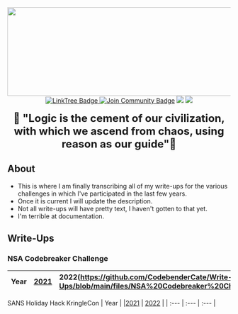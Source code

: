 <div id="header" align="center">
  <img src="https://pbs.twimg.com/profile_banners/1354693430530756608/1651351984/1500x500" height="200" width="750"/>
</div> 
<div align="center">
<a href="https://linktr.ee/Codebender_cate">
    <img src="https://img.shields.io/badge/LinkTree-darkgreen?style=flat&logoColor=Green" alt="LinkTree Badge"/>
  </a>
<a href="https://discord.gg/24GeESzzrx"><img src="https://img.shields.io/discord/733027681184251937.svg?style=flat&label=Join%20Community&color=7289DA" alt="Join Community Badge"/></a>
<a href="https://twitter.com/Codebender_Cate" ><img src="https://img.shields.io/twitter/follow/Codebender_Cate.svg?style=social" /></a>
<a href="https://instagram.com/Codebender.Cate" ><img src="https://img.shields.io/badge/Instagram-white?style=for-the-badge&logo=instagram&logoColor=E4405F&style=social"/></a>
  <br></br>
  <font size="+2">
  <b>🖖 "Logic is the cement of our civilization, with which we ascend from chaos, using reason as our guide"🖖</b>
  </font>
</div>

## About
- This is where I am finally transcribing all of my write-ups for the various challenges in which I've participated in the last few years. 
- Once it is current I will update the description.
- Not all write-ups will have pretty text, I haven't gotten to that yet.
- I'm terrible at documentation.

## Write-Ups
### NSA Codebreaker Challenge
| Year | [2021](https://github.com/CodebenderCate/Write-Ups/blob/main/files/NSA%20Codebreaker%20Challenge/2021.md) | 2022(https://github.com/CodebenderCate/Write-Ups/blob/main/files/NSA%20Codebreaker%20Challenge/2022.md) |
| :--- | :--- | :--- |

SANS Holiday Hack KringleCon
| Year | |[2021](https://github.com/CodebenderCate/Write-Ups/tree/main/files/SHH%20Kringlecon/2021) | [2022](https://github.com/CodebenderCate/Write-Ups/tree/main/files/SHH%20Kringlecon/2022) |
| :--- | :--- | :--- |

